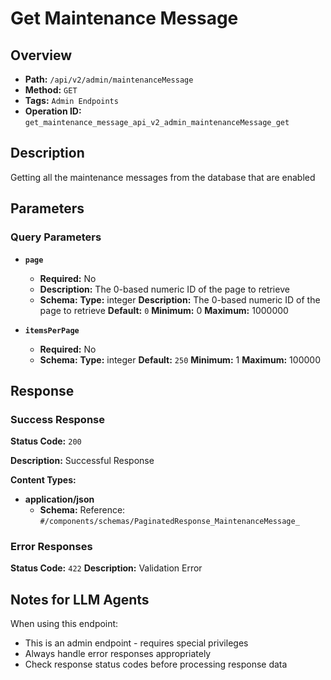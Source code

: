 # Get Maintenance Message

## Overview
- **Path:** `/api/v2/admin/maintenanceMessage`
- **Method:** `GET`
- **Tags:** `Admin Endpoints`
- **Operation ID:** `get_maintenance_message_api_v2_admin_maintenanceMessage_get`

## Description
Getting all the maintenance messages from the database that are enabled

## Parameters

### Query Parameters

- **`page`**
  - **Required:** No
  - **Description:** The 0-based numeric ID of the page to retrieve
  - **Schema:** **Type:** integer
**Description:** The 0-based numeric ID of the page to retrieve
**Default:** `0`
**Minimum:** 0
**Maximum:** 1000000

- **`itemsPerPage`**
  - **Required:** No
  - **Schema:** **Type:** integer
**Default:** `250`
**Minimum:** 1
**Maximum:** 100000

## Response

### Success Response
**Status Code:** `200`

**Description:** Successful Response

**Content Types:**
- **application/json**
  - **Schema:** Reference: `#/components/schemas/PaginatedResponse_MaintenanceMessage_`

### Error Responses

**Status Code:** `422`
**Description:** Validation Error

## Notes for LLM Agents

When using this endpoint:
- This is an admin endpoint - requires special privileges
- Always handle error responses appropriately
- Check response status codes before processing response data